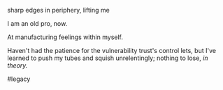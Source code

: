 sharp edges in periphery,
lifting me

I am an old pro, now.

At manufacturing feelings within myself.

Haven't had the patience for the vulnerability trust's control lets,
but I've learned to push my tubes and squish unrelentingly; nothing to lose,
*in theory.*

#legacy
